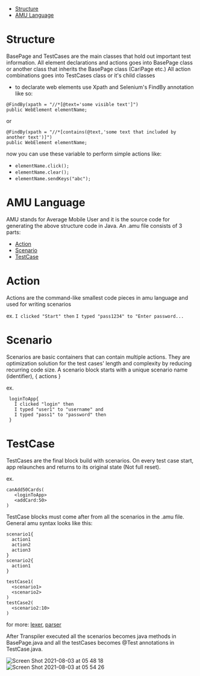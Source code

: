 
- [Structure](#structure)
- [AMU Language](#amu-language)

# Structure
  BasePage and TestCases are the main classes that hold out important test information.
  All element declarations and actions goes into BasePage class or another class that inherits the BasePage class (CariPage etc.)
  All action combinations goes into TestCases class or it's child classes

  - to declarate web elements use Xpath and Selenium's FindBy annotation like so:
  ```
  @FindBy(xpath = "//*[@text='some visible text']")
  public WebElement elementName;
  ```
  or
  ```
  @FindBy(xpath = "//*[contains(@text,'some text that included by another text')]")
  public WebElement elementName;
  ```
  now you can use these variable to perform simple actions like:

  - `elementName.click();`
  - `elementName.clear();`
  - `elementName.sendKeys("abc");`


# AMU Language
AMU stands for Average Mobile User and it is the source code for generating the above structure code in Java.
An .amu file consists of 3 parts:
  - [Action](action)
  - [Scenario](scenario)
  - [TestCase](testCase)
  
  # Action
  Actions are the command-like smallest code pieces in amu language and used for writing scenarios
  
  ex.
  `I clicked "Start" then`
  `I typed "pass1234" to "Enter password...`
  
  # Scenario
  Scenarios are basic containers that can contain multiple actions. They are optimization solution for the test cases' length and complexity by reducing recurring     code size. A scenario block starts with a unique scenario name (identifier), { actions }
  
  ex.
  ```
   loginToApp{
     I clicked "login" then
     I typed "user1" to "username" and
     I typed "pass1" to "password" then
   }
  ```
  
  # TestCase
  TestCases are the final block build with scenarios. On every test case start, app relaunches and returns to its original state (Not full reset). 
  
  ex.
  ```
  canAdd50Cards(
     <loginToApp>
     <addCard:50>
  )
  ```
  
  TestCase blocks must come after from all the scenarios in the .amu file. General amu syntax looks like this:
  
  ```
  scenario1{
    action1
    action2
    action3
  }
  scenario2{
    action1
  }
  
  testCase1(
    <scenario1>
    <scenario2>
  )
  testCase2(
    <scenario2:10>
  )
  ```
  for more: [lexer](https://github.com/welsdarte/MobileAutomation/blob/master/src/amuLexer.g4), [parser](https://github.com/welsdarte/MobileAutomation/blob/master/src/amuParser.g4)
  
  
  After Transpiler executed all the scenarios becomes java methods in BasePage.java and all the testCases becomes @Test annotations in TestCase.java.
  






![Screen Shot 2021-08-03 at 05 48 18](https://user-images.githubusercontent.com/71753904/128037175-676230fe-e5c1-4a19-b421-6934d86fb90b.png)
![Screen Shot 2021-08-03 at 05 54 26](https://user-images.githubusercontent.com/71753904/128037505-c1e1320c-f0be-4722-a779-3216043b223d.png)

